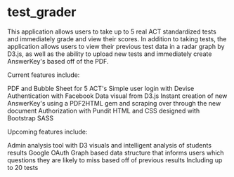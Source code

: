 # test_grader

This application allows users to take up to 5 real ACT standardized tests and immediately grade and view their scores. 
In addition to taking tests, the application allows users to view their previous test data in a radar graph by D3.js, 
as well as the ability to upload new tests and immediately create AnswerKey's based off of the PDF. 

Current features include:
  
 PDF and Bubble Sheet for 5 ACT's
 Simple user login with Devise
 Authentication with Facebook
 Data visual from D3.js
 Instant creation of new AnswerKey's using a PDF2HTML gem and scraping over through the new document
 Authorization with Pundit
 HTML and CSS designed with Bootstrap SASS


Upcoming features include:
  
  Admin analysis tool with D3 visuals and intelligent analysis of students results
  Google OAuth
  Graph based data structure that informs users which questions they are likely to miss based off of previous results
  Including up to 20 tests
 
 
